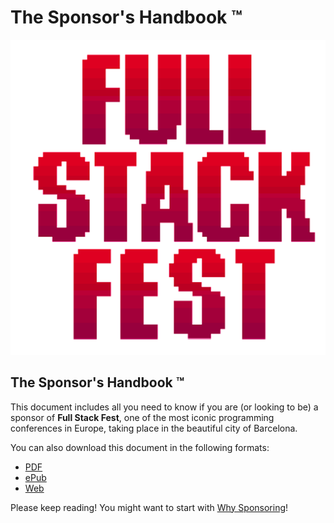 # The Sponsor's Handbook ™

![](../.gitbook/assets/logo.png)

## The Sponsor's Handbook ™

This document includes all you need to know if you are \(or looking to be\) a sponsor of **Full Stack Fest**, one of the most iconic programming conferences in Europe, taking place in the beautiful city of Barcelona.

You can also download this document in the following formats:

* [PDF](https://www.gitbook.com/download/pdf/book/codegram/full-stack-fest-sponsor-handbook)
* [ePub](https://www.gitbook.com/download/epub/book/codegram/full-stack-fest-sponsor-handbook)
* [Web](https://www.gitbook.com/read/book/codegram/full-stack-fest-sponsor-handbook)

Please keep reading! You might want to start with [Why Sponsoring](../becoming-a-sponsor/why-sponsor.md)!

